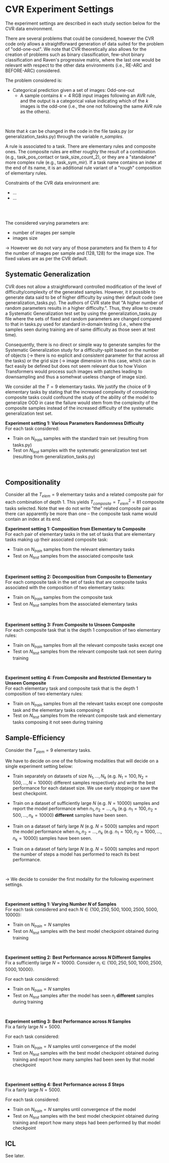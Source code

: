 # CVR Experiment Settings
The experiment settings are described in each study section below for the CVR data environment.
<br>

There are several problems that could be considered, however the CVR code only allows a straightforward generation of data suited for the problem of "odd-one-out". We note that CVR theoretically also allows for the creation of problems such as binary classification, few-shot binary classification and Raven's progressive matrix, where the last one would be relevant with respect to the other data environments (i.e., RE-ARC and BEFORE-ARC) considered. <br>

The problem considered is: 
- Categorical prediction given a set of images: Odd-one-out
  - A sample contains $k=4$ RGB input images following an AVR rule, and the output is a categorical value indicating which of the $k$ images is the odd-one (i.e., the one not following the same AVR rule as the others).

<br>

Note that $k$ can be changed in the code in the file tasks.py (or generalization_tasks.py) through the variable $n\_samples$.

A rule is associated to a task. There are elementary rules and composite ones. The composite rules are either roughly the result of a combination (e.g., task_pos_contact or task_size_count_2), or they are a "standalone" more complex rule (e.g., task_sym_mir). If a task name contains an index at the end of its name, it is an additional rule variant of a "rough" composition of elementary rules.
<br>

Constraints of the CVR data environment are:
- ...
- ...
<br>

<br>

The considered varying parameters are:
- number of images per sample
- images size

→ However we do not vary any of those parameters and fix them to $4$ for the number of images per sample and $(128,128)$ for the image size. The fixed values are as per the CVR default.


## Systematic Generalization
CVR does not allow a straightforward controlled modification of the level of difficulty/complexity of the generated samples. However, it it possible to generate data said to be of higher difficulty by using their default code (see generalization_tasks.py). The authors of CVR state that "A higher number of random parameters results in a higher difficulty.". Thus, they allow to create a Systematic Generalization test set by using the generalization_tasks.py file where the sets of fixed and random parameters are changed compared to that in tasks.py used for standard in-domain testing (i.e., where the samples seen during training are of same difficulty as those seen at test time).
<br>

Consequently, there is no direct or simple way to generate samples for the Systematic Generalization study for a difficulty-split based on the number of objects (→ there is no explicit and consistent parameter for that across all the tasks) or the grid size (→ image dimension in this case, which can in fact easily be defined but does not seem relevant due to how Vision Transformers would process such images with patches leading to downsampling and thus a somehwat useless change of image size).
<br>

We consider all the $T=9$ elementary tasks. We justify the choice of $9$ elementary tasks by stating that the increased complexity of considering composite tasks could confound the study of the ability of the model to generalize OOD in case the failure would stem from the complexity of the composite samples instead of the increased difficulty of the systematic generalization test set.

**Experiment setting 1: Various Parameters Randomness Difficulty**<br>
For each task considered:
- Train on $N_{train}$ samples with the standard train set (resulting from tasks.py)
- Test on $N_{test}$ samples with the systematic generalization test set (resulting from generalization_tasks.py)

<br>


## Compositionality
Consider all the $T_{elem} = 9$ elementary tasks and a related composite pair for each combination of depth $1$. This yields $T_{composite} = T_{elem}^2 = 81$ composite tasks selected. Note that we do not write "the" related composite pair as there can apparently be more than one &ndash;  the composite task name would contain an index at its end.
<br>


**Experiment setting 1: Composition from Elementary to Composite**<br>
For each pair of elementary tasks in the set of tasks that are elementary tasks making up their associated composite task:
- Train on $N_{train}$ samples from the relevant elementary tasks
- Test on $N_{test}$ samples from the associated composite task

<br>

**Experiment setting 2: Decomposition from Composite to Elementary**<br>
For each composite task in the set of tasks that are composite tasks associated with the composition of two elementary tasks:
- Train on $N_{train}$ samples from the composite task
- Test on $N_{test}$ samples from the associated elementary tasks

<br>


**Experiment setting 3: From Composite to Unseen Composite**<br>
For each composite task that is the depth $1$ composition of two elementary rules:
- Train on $N_{train}$ samples from all the relevant composite tasks except one
- Test on $N_{test}$ samples from the relevant composite task not seen during training

<br>

**Experiment setting 4: From Composite and Restricted Elementary to Unseen Composite**<br>
For each elementary task and composite task that is the depth $1$ composition of two elementary rules:
- Train on $N_{train}$ samples from all the relevant tasks except one composite task and the elementary tasks composing it
- Test on $N_{test}$ samples from the relevant composite task and elementary tasks composing it not seen during training


## Sample-Efficiency
Consider the $T_{elem} = 9$ elementary tasks.
<br>

We have to decide on one of the following modalities that will decide on a single experiment setting below:
- Train separately on datasets of size $N_1, ..., N_k$ (e.g. $N_1=100, N_2=500, ..., N=10000$) different samples respectively and write the best performance for each dataset size. We use early stopping or save the best checkpoint.

- Train on a dataset of sufficiently large $N$ (e.g. $N=10000$) samples and report the model performance when $n_1, n_2=..., n_k$ (e.g. $n_1=100, n_2=500, ..., n_k=10000$) **different** samples have been seen.

- Train on a dataset of fairly large $N$ (e.g. $N=5000$) samples and report the model performance when $n_1, n_2=..., n_k$ (e.g. $n_1=100, n_2=1000, ..., n_k=10000$) samples have been seen.

- Train on a dataset of fairly large $N$ (e.g. $N=5000$) samples and report the number of steps a model has performed to reach its best performance. 
<br>

→ We decide to consider the first modality for the following experiment settings.

<br>

**Experiment setting 1: Varying Number $N$ of Samples**<br>
For each task considered and each $N \in \{100, 250, 500, 1000, 2500, 5000, 10000\}$:
- Train on $N_{train} = N$ samples
- Test on $N_{test}$ samples with the best model checkpoint obtained during training

<br>

**Experiment setting 2: Best Performance across $N$ Different Samples**<br>
Fix a sufficiently large $N=10000$. Consider $n_i \in \{100, 250, 500, 1000, 2500, 5000, 10000\}$.
<br>

For each task considered:
- Train on $N_{train} = N$ samples
- Test on $N_{test}$ samples after the model has seen $n_i$ **different** samples during training

<br>

**Experiment setting 3: Best Performance across $N$ Samples**<br>
Fix a fairly large $N=5000$.
<br>

For each task considered:
- Train on $N_{train} = N$ samples until convergence of the model
- Test on $N_{test}$ samples with the best model checkpoint obtained during training and report how many samples had been seen by that model checkpoint

<br>

**Experiment setting 4: Best Performance across $S$ Steps**<br>
Fix a fairly large $N=5000$.
<br>

For each task considered:
- Train on $N_{train} = N$ samples until convergence of the model
- Test on $N_{test}$ samples with the best model checkpoint obtained during training and report how many steps had been performed by that model checkpoint



## ICL
See later.